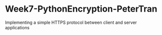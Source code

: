 # Week7-PythonEncryption-PeterTran
Implementing a simple HTTPS protocol between client and server applications 
